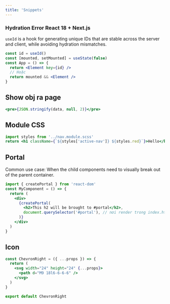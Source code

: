 ```yaml
---
title: 'Snippets'
---
```


### Hydration Error React 18 + Next.js

`useId` is a hook for generating unique IDs that are stable across the server and client, while avoiding hydration mismatches.

```jsx
const id = useId()
const [mounted, setMounted] = useState(false)
const App = () => {
  return <Element key={id} />
  // Hoặc
  return mounted && <Element />
}
```

## Show obj ra page

```jsx
<pre>{JSON.stringify(data, null, 2)}</pre>
```

## Module CSS

```jsx
import styles from '../nav.module.scss'
return <h1 className={`${styles['active-nav']} ${styles.red}`}>Hello</h1>
```

## Portal

Common use case: When the child components need to visually break out of the parent container.

```jsx
import { createPortal } from 'react-dom'
const MyComponent = () => {
  return (
    <div>
      {createPortal(
        <h2>This h2 will be brought to #portal</h2>,
        document.querySelector('#portal'), // nơi render trong index.html
      )}
    </div>
  )
}
```

## Icon

```jsx title='ChevronRight.tsx'
const ChevronRight = ({ ...props }) => {
  return (
    <svg width="24" height="24" {...props}>
      <path d="M9 18l6-6-6-6" />
    </svg>
  )
}

export default ChevronRight
```
